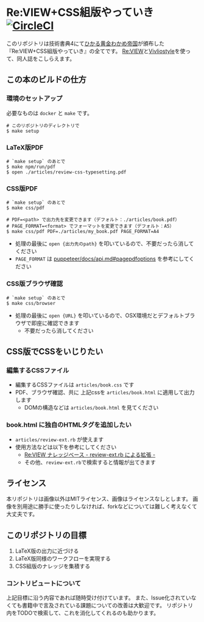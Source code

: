 # Re:VIEW+CSS組版やっていき [![CircleCI](https://circleci.com/gh/vvakame/review-css-typesetting.svg?style=svg)](https://circleci.com/gh/vvakame/review-css-typesetting)

このリポジトリは技術書典4にて[ひかる黄金わかめ帝国](https://techbookfest.org/event/tbf04/circle/11680001)が頒布した『Re:VIEW+CSS組版やっていき』の全てです。
[Re:VIEW](https://github.com/kmuto/review/)と[Vivliostyle](https://vivliostyle.org/)を使って、同人誌をこしらえます。

## この本のビルドの仕方

### 環境のセットアップ

必要なものは `docker` と `make` です。

```
# このリポジトリのディレクトリで
$ make setup
```

### LaTeX版PDF

```
# `make setup` のあとで
$ make npm/run/pdf
$ open ./articles/review-css-typesetting.pdf
```

### CSS版PDF

```
# `make setup` のあとで
$ make css/pdf

# PDF=<path> で出力先を変更できます（デフォルト：./articles/book.pdf）
# PAGE_FORMAT=<format> でフォーマットを変更できます（デフォルト：A5）
$ make css/pdf PDF=./articles/my_book.pdf PAGE_FORMAT=A4
```

* 処理の最後に `open {出力先のpath}` を叩いているので、不要だったら消してください
* `PAGE_FORMAT` は [puppeteer/docs/api.md#pagepdfoptions](https://github.com/GoogleChrome/puppeteer/blob/master/docs/api.md#pagepdfoptions) を参考にしてください

### CSS版ブラウザ確認

```
# `make setup` のあとで
$ make css/browser
```

* 処理の最後に `open {URL}` を叩いているので、OSX環境だとデフォルトブラウザで即座に確認できます
  * 不要だったら消してください

## CSS版でCSSをいじりたい

### 編集するCSSファイル

* 編集するCSSファイルは `articles/book.css` です
* PDF、ブラウザ確認、共に 上記cssを `articles/book.html` に適用して出力します
  * DOMの構造などは `articles/book.html` を見てください

### book.html に独自のHTMLタグを追加したい

* `articles/review-ext.rb` が使えます
* 使用方法などは以下を参考にしてください
  * [Re:VIEW ナレッジベース - review-ext.rb による拡張 -](https://review-knowledge-ja.readthedocs.io/ja/latest/index.html#review-ext-rb)
  * その他、`review-ext.rb`で検索すると情報が出てきます

## ライセンス

本リポジトリは画像以外はMITライセンス、画像はライセンスなしとします。
画像を別用途に勝手に使ったりしなければ、forkなどについては難しく考えなくて大丈夫です。

## このリポジトリの目標

1. LaTeX版の出力に近づける
2. LaTeX版同様のワークフローを実現する
3. CSS組版のナレッジを集積する

### コントリビュートについて

上記目標に沿う内容であれば随時受け付けています。
また、Issue化されていなくても書籍中で言及されている課題についての改善は大歓迎です。
リポジトリ内をTODOで検索して、これを消化してくれるのも助かります。
